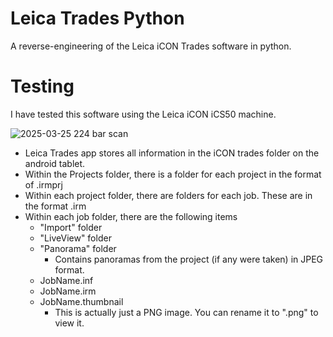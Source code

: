 # Leica Trades Python
A reverse-engineering of the Leica iCON Trades software in python.

# Testing
I have tested this software using the Leica iCON iCS50 machine.

![2025-03-25 224 bar scan](https://github.com/user-attachments/assets/a1eec491-7904-46fe-9119-5639ad145eb6)

- Leica Trades app stores all information in the iCON trades folder on the android tablet.
- Within the Projects folder, there is a folder for each project in the format of <project name>.irmprj
- Within each project folder, there are folders for each job. These are in the format <job name>.irm
- Within each job folder, there are the following items
  -  "Import" folder
  -  "LiveView" folder
  -  "Panorama" folder
      - Contains panoramas from the project (if any were taken) in JPEG format.
  -  JobName.inf
  -  JobName.irm
  -  JobName.thumbnail
      - This is actually just a PNG image. You can rename it to ".png" to view it.
